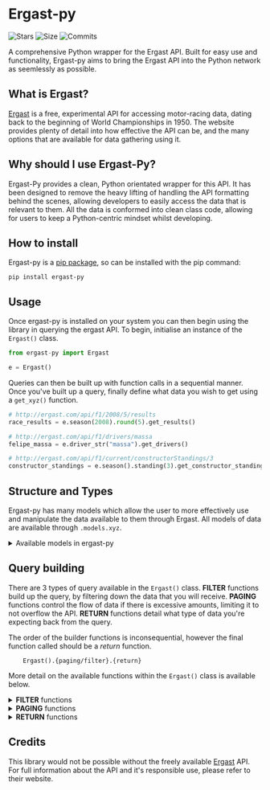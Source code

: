 # Ergast-py

![Stars](https://img.shields.io/github/stars/Samuel-Roach/ergast-py?color=purple&style=for-the-badge) ![Size](https://img.shields.io/github/languages/code-size/Samuel-Roach/ergast-py?style=for-the-badge) ![Commits](https://img.shields.io/github/commit-activity/m/Samuel-Roach/ergast-py?color=orange&style=for-the-badge)

A comprehensive Python wrapper for the Ergast API. Built for easy use and functionality, Ergast-py aims to bring the Ergast API into the Python network as seemlessly as possible.

## What is Ergast?

[Ergast](http://ergast.com/mrd/) is a free, experimental API for accessing motor-racing data, dating back to the beginning of World Championships in 1950. The website provides plenty of detail into how effective the API can be, and the many options that are available for data gathering using it.

## Why should I use Ergast-Py?

Ergast-Py provides a clean, Python orientated wrapper for this API. It has been designed to remove the heavy lifting of handling the API formatting behind the scenes, allowing developers to easily access the data that is relevant to them. All the data is conformed into clean class code, allowing for users to keep a Python-centric mindset whilst developing.

## How to install

Ergast-py is a [pip package](https://pypi.org/project/ergast-py/), so can be installed with the pip command:

```
pip install ergast-py
```

## Usage

Once ergast-py is installed on your system you can then begin using the library in querying the ergast API. To begin, initialise an instance of the ``Ergast()`` class.

```python
from ergast-py import Ergast

e = Ergast()
```

Queries can then be built up with function calls in a sequential manner. Once you've built up a query, finally define what data you wish to get using a ``get_xyz()`` function.

```python
# http://ergast.com/api/f1/2008/5/results
race_results = e.season(2008).round(5).get_results()

# http://ergast.com/api/f1/drivers/massa
felipe_massa = e.driver_str("massa").get_drivers()

# http://ergast.com/api/f1/current/constructorStandings/3
constructor_standings = e.season().standing(3).get_constructor_standings()
```

## Structure and Types

Ergast-py has many models which allow the user to more effectively use and manipulate the data available to them through Ergast. All models of data are available through ``.models.xyz``.

<details>
<summary>Available models in ergast-py</summary>
</br>

| Name                  | Description                                               |
| --------------------- | --------------------------------------------------------- |
| AverageSpeed          | The average speed achieved during a fastest lap           |
| Circuit               | Details about a Formula One circuit                       |
| ConstructorStanding   | A single constructor's representation in the standings    |
| Constructor           | A Formula One constructor                                 |
| DriverStanding        | A single driver's representation in the standings         |
| Driver                | A Formula One driver                                      |
| FastestLap            | A fastest lap achieved by a driver                        |
| Lap                   | Details about a drivers lap                               |
| Location              | The position of a circuit                                 |
| PitStop               | Details about a driver's pit stop                         |
| Race                  | Full representation of a Formula One race                 |
| Result                | Details about a driver's result                           |
| Season                | Details about a Formula One season                        |
| StandingsList         | A list of standings; constructors or drivers              |
| Status                | Details about the final status of a driver in a race      |
| Timing                | Details about the timings of a driver during a lap        |

</details>

## Query building

There are 3 types of query available in the ``Ergast()`` class. <b>FILTER</b> functions build up the query, by filtering down the data that you will receive. <b>PAGING</b> functions control the flow of data if there is excessive amounts, limiting it to not overflow the API. <b>RETURN</b> functions detail what type of data you're expecting back from the query.

The order of the builder functions is inconsequential, however the final function called should be a <i>return</i> function.
```
    Ergast().{paging/filter}.{return}
```

More detail on the available functions within the ``Ergast()`` class is available below.

<details>
<summary><b>FILTER</b> functions</summary>
</br>

| Name            | Arguments                | Notes                                                                          |
| --------------- | ------------------------ | ------------------------------------------------------------------------------ |
| season          | year: int                | If you call season with no arguments it will default to the current season     |
| round           | round: int               | If you call round with no arguments it will default to the last round          |
| driver          | driver: Driver           | The Driver equivalent of ``driver_str``                                        |
| driver_str      | driver: str              | The String equivalent of ``driver``. Must use driver's driverId                |
| constructor     | constructor: Constructor | The Constructor equivalent of ``constructor_str``                              |
| constructor_str | constructor: str         | The String equivalent of ``constructor``. Must use constructor's constructorId |
| qualifying      | position: int            | Position at the <i>end</i> of qualifying                                       |
| sprint          | position: int            |                                                                                |
| grid            | position: int            | Position lined up on the grid                                                  |
| result          | position: int            |                                                                                |
| fastest         | position: int            | Ranking in list of each drivers fastest lap                                    |
| circuit         | circuit: Circuit         | The Circuit equivalent of ``circuit_str``                                      |
| circuit_str     | circuit: str             | The String equivalent of ``circuit``. Must use circuit's circuitId             |
| status          | status: int              | The Integer equivalent of ``status_string``. Must use statusId                 |
| status_str      | status: str              | The String equivalent of ``status``                                            |
| standing        | position: int            | Position of Driver or Constructor in standing                                  |
| lap             | lap_number: int          |                                                                                |
| pit_stop        | stop_number: int         |                                                                                |

</details>

<details>
<summary><b>PAGING</b> functions</summary>
</br>

| Name             | Arguments   |
| ---------------- | ----------- |
| limit            | amount: int |
| offset           | amount: int |


</details>

<details>
<summary><b>RETURN</b> functions</summary>
</br>

| Name                      | Return Type           |
| ------------------------- | --------------------- |
| get_circuits              | list[Circuit]         |
| get_constructors          | list[Constructor]     |
| get_drivers               | list[Driver]          |
| get_qualifying            | list[Race]            |
| get_sprints               | list[Race]            |
| get_results               | list[Race]            |
| get_races                 | list[Race]            |
| get_seasons               | list[Season]          |
| get_statuses              | list[Status]          |
| get_driver_standings      | list[StandingsList]   |
| get_constructor_standings | list[StandingsList]   |
| get_laps                  | list[Race]            |
| get_pit_stops             | list[Race]            |

</details>

## Credits

This library would not be possible without the freely available [Ergast](http://ergast.com/mrd/) API. For full information about the API and it's responsible use, please refer to their website. 
